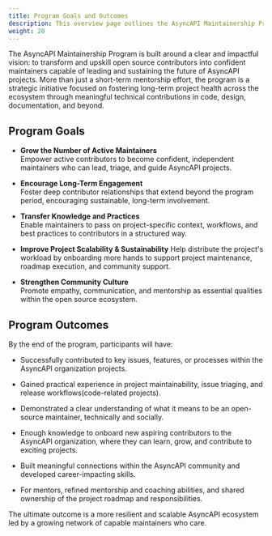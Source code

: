 ```yaml
---
title: Program Goals and Outcomes
description: This overview page outlines the AsyncAPI Maintainership Program Goals
weight: 20
---
```


The AsyncAPI Maintainership Program is built around a clear and impactful vision: to transform and upskill open source contributors into confident maintainers capable of leading and sustaining the future of AsyncAPI projects. More than just a short-term mentorship effort, the program is a strategic initiative focused on fostering long-term project health across the ecosystem through meaningful technical contributions in code, design, documentation, and beyond.

## Program Goals

- **Grow the Number of Active Maintainers**  
    Empower active contributors to become confident, independent maintainers who can lead, triage, and guide AsyncAPI projects.

- **Encourage Long-Term Engagement**  
    Foster deep contributor relationships that extend beyond the program period, encouraging sustainable, long-term involvement.

- **Transfer Knowledge and Practices**  
    Enable maintainers to pass on project-specific context, workflows, and best    practices to contributors in a structured way.
    
- **Improve Project Scalability & Sustainability**
    Help distribute the project's workload by onboarding more hands to support project  maintenance, roadmap execution, and community support.
    
- **Strengthen Community Culture**  
    Promote empathy, communication, and mentorship as essential qualities within the open source ecosystem.

## Program Outcomes

By the end of the program, participants will have:

- Successfully contributed to key issues, features, or processes within the AsyncAPI organization projects.
  
- Gained practical experience in project maintainability, issue triaging, and release workflows(code-related projects).

- Demonstrated a clear understanding of what it means to be an open-source maintainer, technically and socially.
  
- Enough knowledge to onboard new aspiring contributors to the AsyncAPI organization, where they can learn, grow, and contribute to exciting projects.
  
- Built meaningful connections within the AsyncAPI community and developed career-impacting skills.
  
- For mentors, refined mentorship and coaching abilities, and shared ownership of the project roadmap and responsibilities.


The ultimate outcome is a more resilient and scalable AsyncAPI ecosystem led by a growing network of capable maintainers who care.